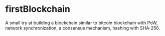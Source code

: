 # firstBlockchain
A small try at building a blockchain similar to bitcoin blockchain with PoW, network synchronization, a consensus mechanism, hashing with SHA-256.
